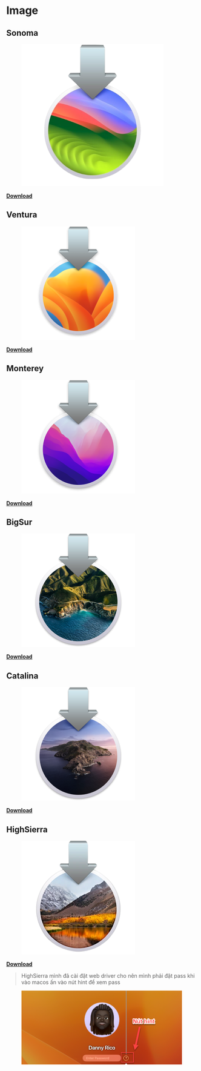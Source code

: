 # Image

## Sonoma

<figure><img src="../.gitbook/assets/macos-sonoma-installer-icon-610x610-1-removebg-preview.png" alt="" width="375"><figcaption></figcaption></figure>

&#x20;                                                                                          [**Download**](https://hackintosher-my.sharepoint.com/:u:/g/personal/hoanglongvonguyen\_hackintosher\_onmicrosoft\_com/EZv7RHgNdvlAjZm3gnZ4L0QBu-gXP0d\_IXfc14ijnVL6zg?e=GG0Nht)

## Ventura

<figure><img src="../.gitbook/assets/macos-ventura-installer (2).png" alt=""><figcaption></figcaption></figure>

&#x20;                                                                                           [**Download**](https://hackintosher-my.sharepoint.com/:u:/g/personal/hoanglongvonguyen\_hackintosher\_onmicrosoft\_com/EYL-UoArSsRDku4YctYHLNoBHFyZqWWJCtW2s73feGm-Fw?e=T1BW49)

## Monterey

<figure><img src="../.gitbook/assets/image (93).png" alt=""><figcaption></figcaption></figure>

&#x20;                                                                                           [**Download**](https://hackintosher-my.sharepoint.com/:u:/g/personal/hoanglongvonguyen\_hackintosher\_onmicrosoft\_com/EcrGmb7RP9BNv6H3w2fK4BABkD-S7kOtIZNRjHDSfxnUFw?e=VC7Uec)

## BigSur

<figure><img src="../.gitbook/assets/image (16).png" alt=""><figcaption></figcaption></figure>

&#x20;                                                                                           [**Download**](https://hackintosher-my.sharepoint.com/:u:/g/personal/hoanglongvonguyen\_hackintosher\_onmicrosoft\_com/EdN5oNuH0TRMjN0EWS7jJRUBLLw\_J5oqrjo5\_rKDUaX2iw?e=tZw5Kg)

## Catalina

<figure><img src="../.gitbook/assets/image (126).png" alt=""><figcaption></figcaption></figure>

&#x20;                                                                                           [**Download**](https://hackintosher-my.sharepoint.com/:u:/g/personal/hoanglongvonguyen\_hackintosher\_onmicrosoft\_com/EfD6TW8mN\_pBiocuV-hNEJUBnJpkBpJNquiCkiwKMkODRw?e=yoUNWu)

## HighSierra

<figure><img src="../.gitbook/assets/image-removebg-preview.png" alt=""><figcaption></figcaption></figure>

&#x20;                                                                                           [**Download**](https://hackintosher-my.sharepoint.com/:u:/g/personal/hoanglongvonguyen\_hackintosher\_onmicrosoft\_com/ESmziI3gLmxEjCnpzanz33cBEDjlBwWYKta-TdlHTpONnQ?e=heWCIg)

> HighSierra mình đã cài đặt web driver cho nên mình phải đặt pass khi vào macos ấn vào nút hint để xem pass

<figure><img src="../.gitbook/assets/image (108).png" alt=""><figcaption></figcaption></figure>
